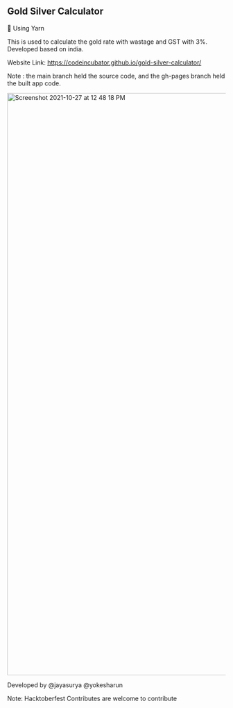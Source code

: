 ## Gold Silver Calculator 

🐬 Using Yarn

This is used to calculate the gold rate with wastage and GST with 3%. Developed based on india.

Website Link: https://codeincubator.github.io/gold-silver-calculator/

Note : the main branch held the source code, and the gh-pages branch held the built app code.

<img width="1342" alt="Screenshot 2021-10-27 at 12 48 18 PM" src="https://user-images.githubusercontent.com/12830078/139018366-d493f59c-1546-4f98-82c0-584a2fef2117.png">


Developed by @jayasurya @yokesharun

Note: Hacktoberfest Contributes are welcome to contribute 
